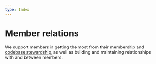 ```yaml
---
type: Index
---
```


# Member relations

We support members in getting the most from their membership and [codebase stewardship](../codebase-stewardship), as well as building and maintaining relationships with and between members.
